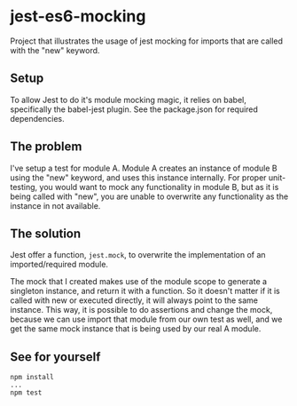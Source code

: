 # jest-es6-mocking
Project that illustrates the usage of jest mocking for imports that are called with the "new" keyword.

## Setup
To allow Jest to do it's module mocking magic, it relies on babel, specifically the babel-jest plugin. See the package.json for required dependencies.

## The problem
I've setup a test for module A. Module A creates an instance of module B using the "new" keyword, and uses this instance internally. For proper unit-testing, you would want to mock any functionality in module B, but as it is being called with "new", you are unable to overwrite any functionality as the instance in not available.

## The solution
Jest offer a function, `jest.mock`, to overwrite the implementation of an imported/required module.

The mock that I created makes use of the module scope to generate a singleton instance, and return it with a function. So it doesn't matter if it is called with new or executed directly, it will always point to the same instance. This way, it is possible to do assertions and change the mock, because we can use import that module from our own test as well, and we get the same mock instance that is being used by our real A module.

## See for yourself

```
npm install
...
npm test
```
